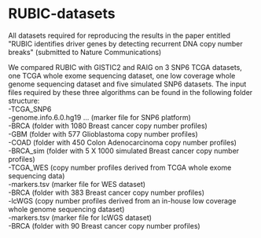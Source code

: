 # RUBIC-datasets
All datasets required for reproducing the results in the paper entitled "RUBIC identifies driver genes by detecting recurrent DNA copy number breaks" (submitted to Nature Communications)  
  
We compared RUBIC with GISTIC2 and RAIG on 3 SNP6 TCGA datasets, one TCGA whole exome sequencing dataset, one low coverage whole genome sequencing dataset and five simulated SNP6 datasets. The input files required by these three algorithms can be found in the following folder structure:  
-TCGA_SNP6  
    -genome.info.6.0.hg19 ... (marker file for SNP6 platform)  
  -BRCA (folder with 1080 Breast cancer copy number profiles)  
  -GBM  (folder with  577 Glioblastoma copy number profiles)  
  -COAD (folder with  450 Colon Adenocarcinoma copy number profiles)  
  -BRCA_sim (folder with 5 X 1000 simulated Breast cancer copy number profiles)  
-TCGA_WES (copy number profiles derived from TCGA whole exome sequencing data)  
  -markers.tsv (marker file for WES dataset)  
  -BRCA (folder with 383 Breast cancer copy number profiles)  
-lcWGS (copy number profiles derived from an in-house low coverage whole genome sequencing dataset)  
  -markers.tsv (marker file for lcWGS dataset)  
  -BRCA (folder with 90 Breast cancer copy number profiles)  

